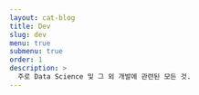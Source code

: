 ```yaml
---
layout: cat-blog
title: Dev
slug: dev
menu: true
submenu: true
order: 1
description: >
  주로 Data Science 및 그 외 개발에 관련된 모든 것.  
---
```

